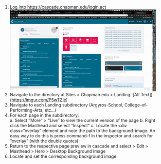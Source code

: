 1. Log into https://cascade.chapman.edu/login.act
![Alt Text](https://github.com/nicholasnadel/Update-Ad-Landing-Masthead/blob/master/img/log_into_cascade.gif)
2. Navigate to the directory at Sites > Chapman.edu > Landing 
![Alt Text])(https://imgur.com/P5wTZle)
3. Navigate to each Landing subdirectory (Argyros-School, College-of-Performing-Arts, etc…)
4. For each page in the subdirectory:  
a. Select “More” > “Live” to view the current version of the page
b. Right click the Masthead and select “Inspect”
c. Locate the <div class=”overlay” element and note the path to the background-image. An easy way to do this is press command-f in the inspector and search for “overlay” (with the double quotes):
5. Return to the respective page preview in cascade and select > Edit > Masthead > Hero > Desktop Background Image 
6. Locate and set the corresponding background image.




